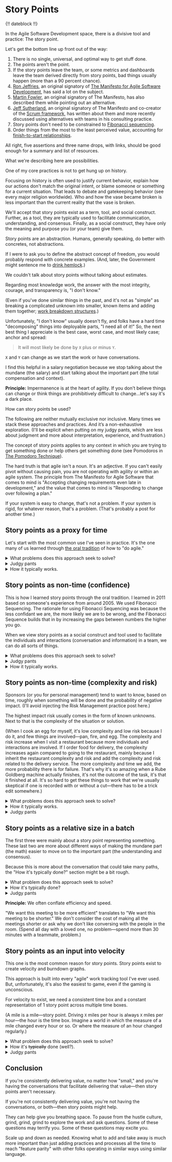 # Story Points

{!! dateblock !!}

In the Agile Software Development space, there is a divisive tool and practice: The story point.

Let's get the bottom line up front out of the way:

1. There is no single, universal, and optimal way to get stuff done.
2. The points aren't the point.
3. If the story points leave the team, or some metrics and dashboards leave the team derived directly from story points, bad things usually happen (more than a 90 percent chance).
4. [Ron Jeffries](https://ronjeffries.com/articles/019-01ff/story-points/Index.html), an original signatory of [The Manifesto for Agile Software Development](http://agilemanifesto.org), has said a lot on the subject.
5. [Martin Fowler](https://martinfowler.com/bliki/StoryPoint.html), an original signatory of The Manifesto, has also described them while pointing out an alternative.
6. [Jeff Sutherland](https://www.scruminc.com/story-points-why-are-they-better-than/), an original signatory of The Manifesto and co-creator of the [Scrum framework](https://scrumguides.org), has written about them and more recently discussed using alternatives with teams in his consulting practice.
7. Story points don't need to be constrained to [Fibonacci sequencing](https://en.wikipedia.org/wiki/Fibonacci_sequence).
8. Order things from the most to the least perceived value, accounting for [finish-to-start relationships](https://en.wikipedia.org/wiki/Dependency_(project_management)#Standard_types_of_dependencies).

All right, five assertions and three name drops, with links, should be good enough for a summary and list of resources.

What we're describing here are possibilities.

One of my core practices is not to get hung up on history.

Focusing on history is often used to justify current behavior, explain how our actions don't match the original intent, or blame someone or something for a current situation. That leads to debate and gatekeeping behavior (see every major religion worldwide). Who and how the vase became broken is less important than the current reality that the vase is broken.

We'll accept that story points exist as a term, tool, and social construct. Further, as a tool, they are typically used to facilitate communication, understanding, and consensus. Finally, as a social construct, they have only the meaning and purpose you (or your team) give them.

Story points are an abstraction. Humans, generally speaking, do better with concretes, not abstractions.

If I were to ask you to define the abstract concept of freedom, you would probably respond with concrete examples. (And, later, the Government might sentence me to [drink hemlock](https://en.wikipedia.org/wiki/Trial_of_Socrates).)

We couldn't talk about story points without talking about estimates.

Regarding most knowledge work, the answer with the most integrity, courage, and transparency is, "I don't know."

(Even if you've done similar things in the past, and it's not as "simple" as breaking a complicated unknown into smaller, known items and adding them together; [work breakdown structures](https://en.wikipedia.org/wiki/Work_breakdown_structure).)

Unfortunately, "I don't know" usually doesn't fly, and folks have a hard time "decomposing" things into deployable parts, "I need all of it!" So, the next best thing I appreciate is the best case, worst case, and most likely case; anchor and spread:

> It will most likely be done by `X` plus or minus `Y`.

`X` and `Y` can change as we start the work or have conversations.

I find this helpful in a salary negotiation because we stop talking about the mundane (the salary) and start talking about the important part (the total compensation and context).

<aside>

**Principle:** Impermanence is at the heart of agility. If you don't believe things can change or think things are prohibitively difficult to change...let's say it's a dark place.

</aside>

How can story points be used?

The following are neither mutually exclusive nor inclusive. Many times we stack these approaches and practices. And it’s a non-exhaustive exploration. (I'll be explicit when putting on my judgy pants, which are less about judgment and more about interpretation, experience, and frustration.)

The concept of story points applies to any context in which you are trying to get something done or help others get something done (see Pomodoros in [The Pomodoro Technique](https://francescocirillo.com/products/the-pomodoro-technique)).

The hard truth is that agile isn't a noun. It's an adjective. If you can't easily pivot without causing pain, you are not operating with agility or within an agile system. The principle from The Manifesto for Agile Software that comes to mind is "Accepting changing requirements even late in development," and the value that comes to mind is "Responding to change over following a plan."

If your system is easy to change, that's not a problem. If your system is rigid, for whatever reason, that's a problem. (That's probably a post for another time.)

## Story points as a proxy for time

Let's start with the most common use I've seen in practice. It's the one many of us learned through [the oral tradition](https://youtu.be/fzqEHwXVpKQ) of how to "do agile."

<details>
<summary>What problems does this approach seek to solve?</summary>

This is a non-exhaustive list, and I have not seen empirical research or evidence that it works for all people in all contexts.

1. The belief that humans are bad at estimating time.
2. It's faster to estimate in points than it is to estimate in time. (Mainly because we're not trying to be exact.)
3. Improved capacity planning.

</details>

<details>
<summary>Judgy pants</summary>

The points aren't the point. The understanding and consensus about what we're about to do are.

1. Humans are decent at estimating time (or anything else) when details about the outcome are known, and we don't try and be precise. This is one reason we believe gathering requirements upfront will improve estimations and predictability. But, unfortunately, we often spend so much time gathering requirements and designing based on those requirements that we reduce the time available to execute whatever we're planning.
2. The points aren't the point, and the desire to speed up estimating means we reduce the time spent on understanding and reaching a consensus around what is being asked for. Further, we increase cognitive load and time to get the estimate for this use case because we're juggling numbers; it'll take `X` hours. I multiply `X` by `Y` to arrive at `Z` story points. Further, I must round `Z` up to the nearest Fibonacci number if we use the Fibonacci Sequence. Finally, users and sponsors don't care about points, so to answer the question of "when will it be done," we need to reverse engineer the points back to time. I've seen teams create spreadsheet tools to make it faster to convert. This adds complexity and maintenance for an optional need we've imposed on ourselves; eliminate the conversion.
3. Capacity planning presumes the same state of the people and time doing the thing (group or individual). I don't know about you, but I'm not an assembly line robot, and I get tired sometimes, go on vacation, or do other things. So, we're constantly adjusting capacity based on present reality. Further, no matter how many times we invoke [Brooks's Law](https://en.wikipedia.org/wiki/Brooks%27s_law), we believe adding people adds capacity to software development projects; software isn't an assembly line of standardized parts.
4. Humans are great at procrastination or inflating the complexity of a solution to a given problem. See [Rube Goldberg Machines](https://en.wikipedia.org/wiki/Rube_Goldberg_machine). This tendency leads to creating bloated and byzantine operating environments wherein changing something as simple as a lightbulb becomes an all-day affair with multiple communications across multiple people and departments. For example, only maintenance personnel can change the lightbulb. They must adhere to the policies and laws related to work in general ([OSHA](https://en.wikipedia.org/wiki/Occupational_Safety_and_Health_Act_(United_States)) in the United States). That means carrying the ladders properly, wearing the correct safety gear, and so on.

> Do the most important thing until it ships or is no longer the most important thing.
>
> <cite>Kent Beck</cite>

And, because movie references are kind of my thing:

> Stop trying to hit, and hit me.
>
> <cite>Morpheus, *The Matrix*

If the story points are a proxy for time, use time. Then you don't have to train people, document what the term means, and so on. In other words, you increase transparency by increasing the amount of work not done; the definition of simple from The Manifesto.

</details>

<details>
<summary>How it typically works.</summary>

We have a list of stuff we want to get done someday, maybe.

An optimization is that the list is ordered from top-to-bottom from the greatest to the least perceived value; this reduces scanning the list to find the most important thing. If we take something from the top, it's always the most important thing. Further, if the thing on the top of the list depends on something else being finished first, it inherits the perceived value of the successor. For example, Item A has a perceived value of 5. Item B has a perceived value of 2. Item B must be completed before Item A can be started, finished, or both. Item B has a perceived value of 7 and goes to the top of the list.

We look at the most important thing, Item B. First, the individual or group who are [accountable](https://medium.com/@kentbeck_7670/accountability-in-software-development-375d42932813), responsible, or both for getting the thing done have a conversation (the part that matters) to reach mutual understanding and consensus on how long it will take, in time.

They apply a multiplier to convert the time into the story point equivalent. If using Fibonacci sequenced numbers, they'll typically round the number up to the nearest Fibonacci number.

The multiplier adds padding for the unknown, ever-changing reality in which we find ourselves; meetings, vacations, firefighting, sickness, and so on.

</details>

## Story points as non-time (confidence)

This is how I learned story points through the oral tradition. I learned in 2011 based on someone's experience from around 2005. We used Fibonacci Sequencing. The rationale for using Fibonacci Sequencing was because the less confidant we are, the more likely we are to be wrong, and the Fibonacci Sequence builds that in by increasing the gaps between numbers the higher you go.

When we view story points as a social construct and tool used to facilitate the individuals and interactions (conversation and information) in a team, we can do all sorts of things.

<details>
<summary>What problems does this approach seek to solve?</summary>

- Give a numeric value to a single abstract concept (confidence in this case).
- Operate as a shorthand for communicating understanding to stakeholders and interested parties.
- When using story points to measure confidence, we don't need a strict definition of ready; we can use the points to communicate an individual or collective understanding.
- Reduce context switching and cognitive load; time is time, and a story point is a proxy for another abstract concept.

</details>

<details>
<summary>Judgy pants</summary>

Shorthand is excellent for expediting communication. You may sacrifice quality for that shorthand. The sacrifice in quality reclaims the speed benefit received from expediting communication. (Consider this as the leverage debt metaphor when someone mentions [technical debt](https://youtu.be/Jp5japiHAs4), only this is communication debt.)

A short, lighthearted example is when I first heard someone use the term "obvy" as shorthand for "obviously." I paused the conversation and asked what the term meant—the term "obvy" wasn't.

I was a Federal Government contractor for 10 years. Lots of acronyms to expedite communication. Acronyms are an abstraction; humans don't do well with abstracts—abstracts differ from similes, metaphors, and analogies. The FBI is shorthand for The United States Federal Bureau of Investigation.

I went to work for the private sector as a Scrum Master. I asked the team who our customer was. They said, "The FBI."

I was blown away. I was like, "We're making stuff for the FBI‽"

They nodded. They were confused by my shock and enthusiasm.

I said, "I thought this was an internal product. I didn't know we did work for The Government."

The penny dropped for the team's manager, who said, "No. Not that FBI. FBI stands for (I literally can't remember, it started with 'Finance')."

It took him less than 2 seconds to say the acronym. It took him less than 2 seconds to say the full name. It took 30 seconds to explain what "FBI" stood for. (And my autocorrect helper keeps wanting to use "The" in front of it because there is only one FBI, apparently.)

In the remaining time I was there, I didn't mentally unpack the acronym to the organization's name. Instead, I translated it to "the customer."

To tie a bow on this:

1. Stop trying to hit me, and hit me. If the numbers represent confidence, call them that. (Even if it means modifying the tools you use to track work.)
2. The United States Federal Government passed a law regarding plain language in Federal Government communications; long ago and far away now. There is a plain language [website](https://www.plainlanguage.gov/resources/articles/keep-it-jargon-free/) with all sorts of good stuff for citizens and Government employees. [One page](https://www.plainlanguage.gov/resources/articles/keep-it-jargon-free/) entitled *Keep It Jargon-free* has the following: The English Defence Minister, George Robertson, tried cutting out abbreviations and acronyms at the Ministry of Defence. “I soon realized solving Bosnia would be easier.”
3. And, [something funny](https://youtu.be/wXlvy3sTTBk) from Good Morning Vietnam.

Most problems we experience when operating as a group boil down to communication. We create most tools and solutions to overcome perceived communication and coordination problems. If the tools and solutions make it so humans don't have to talk to one another, we haven't solved the communication problem. We've implemented a workaround.

</details>

<details>
<summary>How it typically works.</summary>

The individual or group will give a time-based target. It could be days, hours, a precise calendar date, or another time-based thing. The story points become a multiplier of sorts.

For example, best case, I think something will take an hour. I do not understand the request and system, so I give it a story point value of 4 (because we're not using the Fibonacci Sequence). So it could take 4 times longer. The ensuing conversation (the important part) might revolve around how to make that number lower. Do I (or the group) need a better understanding of the system? Is there something in the code causing friction? If so, can we remove it? If so, how long and how confident are we in that estimate? And so on.

The understanding and consensus is the point.

(Judgy pants: Scrum has up to an eight-hour time box for Sprint Planning, partly to allow for the conversation to happen in that session; that's why it's called planning, not reporting on the plan—it's a working session. People just getting to know one another will take longer to communicate effectively, and having time available for real conversations is more important than strictly adhering to a deadline we're in control of. We'll get 100 of the greatest minds together to solve world hunger in 30 minutes.)

</details>

## Story points as non-time (complexity and risk)

Sponsors (or you for personal management) tend to want to know, based on time, roughly when something will be done and the probability of negative impact. (I'll avoid injecting the Risk Management practice post here.)

The highest impact risk usually comes in the form of known unknowns. Next to that is the complexity of the situation or solution.

(When I cook an egg for myself, it's low complexity and low risk because I do it, and few things are involved—pan, fire, and egg. The complexity and risk increase when I visit a restaurant because more individuals and interactions are involved. If I order food for delivery, the complexity increases again compared to going to the restaurant, mainly because I inherit the restaurant complexity and risk and add the complexity and risk related to the delivery service. The more complexity and time we add, the more probability there is for failure. That's why it's so amazing when a Rube Goldberg machine actually finishes, it's not the outcome of the task, it's that it finished at all. It's so hard to get these things to work that we're usually skeptical if one is recorded with or without a cut—there has to be a trick edit somewhere.)

<details>
<summary>What problems does this approach seek to solve?</summary>

- Similar to the confidence variation, time is time and story points are something else (complexity and risk in this case).

The analogy I like to use is folding an origami crane. The complexity of the crane does not change; there are the same number and style of folds regardless of who's folding it. However, I've folded origami cranes hundreds of times; it will probably take me less time than someone who has never folded one or someone with a disability (like arthritis).

</details>

<details>
<summary>How it typically works.</summary>

We (the group or individual responsible, accountable, or both for getting the stuff done) determine a scale. In this case, complexity and risk will be on a two-dimensional scale. Each intersection is given a corresponding story point value (a [reduce or fold function](https://en.wikipedia.org/wiki/Fold_%28higher-order_function%29) if you're into functional programming).

The following table uses complexity and risk along with a Fibonacci Sequence.

<table style="text-align: center; border-spacing: var(--s-spacer);">
	<tbody>
		<tr>
			<th rowspan="3" scope="col" style="width: 1rem; transform: rotate(-90deg);">Complexity</th>
			<td style="text-align: right;"><abbr title="High">H</abbr></td>
			<td>3</td>
			<td>5</td>
			<td>8</td>
		</tr>
		<tr>
			<td style="text-align: right;"><abbr title="Medium">M</abbr></td>
			<td>2</td>
			<td>3</td>
			<td>5</td>
		</tr>
		<tr>
			<td style="text-align: right;"><abbr title="Low">L<abbr title="High"></td>
			<td>1</td>
			<td>2</td>
			<td>3</td>
		</tr>
		<tr>
			<th colspan="2"></th>
			<td><abbr title="Low">L</abbr></td>
			<td><abbr title="Medium">M</abbr></td>
			<td><abbr title="High">H</abbr></td>
		</tr>
        <tr>
			<th colspan="5">Risk</th>
		</tr>
	</tbody>
</table>

Now we can focus on the conversation rather than the points and define criteria for each aspect.

The following are just examples, not mandates.

What criteria describe low complexity or risk?

Our team can do it all by their lonesome, from start-to-finish soup-to-nuts, not just the development piece but the roll-out, marketing, and success tracking.

What about medium complexity?

Our team may depend on two other teams to get their part done before we can do it, and we decide that's a medium complexity. Or is our codebase just that rigid?

How do we reduce those dependencies? Or, how do we introduce flexibility into the codebase?

The points aren't the point.

What does it take for us to think the risk is low? Medium? High? What can we do to get whatever we're looking at moved toward the lower side of the scale? Maybe "proper" story slicing will do it?

Kent Beck, an original signatory of The Manifesto for Agile Software Development and credited with capturing, if not inventing, [Extreme Programming](https://en.wikipedia.org/wiki/Extreme_programming), once said:

> Make the change easy—this may be hard—then make the easy change.

</details>

<details>
<summary>Judgy pants</summary>

Seriously, please stop trying to hit me and hit me.

Engineers tend to be a pretty literal bunch. Further, humans generally do better with concrete things rather than abstractions. Change is hard enough. We don't need to tack on learning a new language. Finally, [Conway's law](https://en.wikipedia.org/wiki/Conway%27s_law) will win the day.

If you don't know what Conway's Law says, try this.

I can describe the code if you show me the people and how they communicate. Further, if you show me the code, I can probably describe the people and operating models.

Indirect communication styles tend to lead to software with indirect and circuitous routes of getting to the desired outcomes; Rube Goldberg machines. I see this a lot in organizations where folks would rather "nice each other to death" than be perceived as rude due to being direct in their communication. (Or organizations with little psychological safety.)

Another thing we see, thanks to marketing and branding, is creating new labels for already-named things. Or, misapplying common labels to a custom implementation, "We do Scrum, we just don't have a Product Backlog, don't use Sprints, and refuse to do retrospectives."

Don't get me wrong, naming things is hard, and you may not know a concept has a label, but it's easier to modify your word when you find out than it is to get the world to accept your new word.

I [accidentally created Scrum and Agile Software Development](https://joshbruce.com/experiences/agile-software-development/in-an-ideal-world/). I was working on a name for the way I was working. A year or so later, I was introduced to Scrum and Agile Software Development, one less thing I needed to create and maintain. (At the same time, I was introduced to Extreme Programming, The Pomodoro Technique, Getting Things Done, The Project Management Body of Knowledge, and many other representations of similar concepts. Now it's just how I work, no labels.)

If our users (or sponsors) think in terms of time, talk in terms of time. If our users (or sponsors) want to discuss risk, talk about risk. Complexity? Talk about complexity.

Don't burden them with learning a new label, definition, or abstract concept that's a proxy for another abstract concept, like risk and complexity (unless they ask for it). And be patient because we all have linguistic baggage that must be unpacked for "common" words like "risk." Much less the debate around whether something called a "feature" could be estimated in "story points" because it's not a "user story" in our work tracking system.

> Don't get caught up in the thickness of thin things.
>
> <cite>Stephen R. Covey</cite>

</details>

## Story points as a relative size in a batch

The first three were mainly about a story point representing something. These last two are more about different ways of making the mundane part (the math) easier to move on to the important part (the understanding and consensus).

Because this is more about the conversation that could take many paths, the "How it's typically done?" section might be a bit rough.

<details>
<summary>What problem does this approach seek to solve?</summary>

- Simplify the mundane part (the math) to get to the important part (understanding and consensus).

</details>

<details>
<summary>How it's typically done?</summary>

There's usually a large batch of things (Product Backlog or to-do list). We are moving some things from the large batch to create a smaller one (Sprint Backlog or today list). There's usually a time constraint to deliver things moved into the smaller batch. The large batch is sorted from the thing with the most perceived value to the thing with the least perceived value.

Let's say we have the following in our "large" batch:

1. Item A.
2. Item B.
3. Item C.

Does Item A depend on something else being done first?

Yes.

Okay, on what?

Item B. We change our list:

1. Item B.
2. Item A.
3. Item C.

Item B moves to the top of the list. Does Item B depend on something else being done first?

No.

Great, bring Item B into the smaller batch and give it a story point of 1.

- Large batch:
	1. Item A.
	2. Item C.
- Small batch:
	1. Item B—1 story point.

Could we finish or start something else in the allotted time?

("No" is a perfectly valid response, nothing wrong with a batch size of 1.)

We say, "Yes."

Item A is now back at the top. Does Item A depend on something other than Item B to be done first?

No.

Great. Is Item A larger or smaller than Item B?

Larger.

How much larger?

**The mundane part:** Someone says 3 times larger, and someone else says 6 times larger. (See [Planning Poker](https://en.wikipedia.org/wiki/Planning_poker).)

Okay, why the discrepancy?

**The important part:** The person who said 3 knows something about the system the other person doesn't know, and they explain that it exists. The person who said 6 also knows something about the system that makes it more difficult, and they explain that it exists. And so it continues until everyone agrees that Item A is 4 times larger than Item B. So we mark Item A as being 4 story points (back to the mundane part).

- Large batch:
	1. Item C.
- Small batch:
	1. Item B—1 story point.
	2. Item A—4 story points.

Can we finish or start something else in the time allotted?

Yes.

Item C is now at the top of the larger batch. Does Item C depend on something else being done first?

No.

Great. Is Item C larger or smaller than Item A (the biggest thing we have so far)?

Smaller.

Is Item C larger or smaller than Item B?

Smaller.

- Large batch: Empty
- Small batch:
	1. Item C—1 story point.
	2. Item B—`x` story point.
	3. Item A—`4 * x` story points.

Great. Mark Item C as 1 story point. How much larger is Item B compared to Item C (the mundane part)?

**The important part:** We discuss and agree that Item B is 5 times larger than Item C.

**The mundane part:** We mark Item A as 20 story points because we already agreed it's 4 times larger *relative* to Item B.

- Large batch: Empty
- Small batch:
	1. Item C—1 story point.
	2. Item B—5 story points.
	3. Item A—20 story points.

Can we finish or start something else in the time allotted?

No.

Can I make Item A smaller?

Yes. We can delay certain functionality until later.

Great. Let's extract those pieces into a new item—Item D.

- Large batch:
	1. Item D
- Small batch:
	1. Item C—1 story point.
	2. Item B—5 story points.
	3. Item A—`x` story points.

Is Item A still larger than Item B?

Yes.

How much larger?

We talked and agreed Item A is now twice the size of Item B. Therefore, we mark Item B with 5 story points. (Item D is now at the top of the list.)

- Large batch:
	1. Item D
- Small batch:
	1. Item C—1 story point.
	2. Item B—5 story points.
	3. Item A—10 story points.

Can we start or finish something else in the time allotted?

Yes.

Is Item D larger or smaller than Item A?

Smaller.

Is Item D larger or smaller than Item B?

Smaller.

Is Item D larger or smaller than Item C?

Smaller.

Great. Mark Item D as 1.

- Large batch: Empty
- Small batch:
	1. Item D—1 story point.
	1. Item C—`x` story point.
	2. Item B—`x * 5` story points.
	3. Item A—`x * 5 * 2` story points.

How much larger is Item C relative to Item D?

We agree it's twice as large and mark Item C with 2 story points.

- Large batch: Empty
- Small batch:
	1. Item D—1 story point.
	1. Item C—2 story points.
	2. Item B—10 story points.
	3. Item A—50 story points.

Go forth and do the things!

</details>

<details>
<summary>Judgy pants</summary>

50 story points‽ You shouldn't have anything that large! Break it down further, split it across multiple time boxes, something! Anything! It's the end of the world! You don't know how to Agile. (Not a strawman, people have put on their judgy pants and said these things.)

There are a lot of assumptions built into this type of response.

If I have something that can be done in 1 minute, something 50 times larger can be done in 50 minutes.

(Stop trying to hit me, and hit me. The points aren't the point. And humans are better with concretes than abstracts.)

The point is understanding and consensus. Through the conversations, we teach each other about the implementation and context and simultaneously learn more about the user needs driving the prioritization. (No "offline" knowledge transfer sessions are necessary. No "give them the easy stuff until they get up to speed.")

If you don't enjoy hanging out and conversing with your teammates, explore and unpack that. If you don't care about the implementation or user needs, unpack that, "Why don't I like these people enough to spend time with them? Why don't I care about what we're building and why?"

Anything can feel like busy work that doesn't deliver value. However, things like story points, estimating in general, and meetings are tools, and they only provide value through how the participants use them. Further, they cannot be improved if the participants only say, "This thing has no value for me; therefore, it shouldn't exist."

Once we revealed Item B as the most important, why didn't we stop there and change the time allotted to match how long we thought it would take to get It done?

Then we ask, what knowledge we need to get Item B done? Who has that knowledge? Who else would like to have that knowledge?

Great! We have a team. Go, do the thing!

They do the thing until it's done, run out of time, or it's no longer the most important thing.

([Turtles all the way down](https://en.wikipedia.org/wiki/Turtles_all_the_way_down).)

No story points are necessary. Just a hypothesis, "We think we can get this done in `x` period." Run the experiment with the drive to get Item B done with a certain degree of quality as soon as possible. While running the experiment, capture work that can be delayed until later and any shortcuts performed. Reevaluate after the time is up.

Is Item B still the most important thing?

Yes.

Are these still the people with all knowledge to get it done?

No. We discovered this work here and need someone who knows about this thing. Cool. New team!

What's the new hypothesis for when it'll be done?

Going down this line of questioning has spawned a few unpacking conversations with leaders. They can be summed up as "We can't operate this way. People are lazy (or perfectionists or procrastinators or will milk it for all it's worth), and it'll never get done."

Unpacking that baggage is always an exciting ride that includes questions like:

- Why are you in a relationship with people you don't believe have your best interests at heart and in mind?
- Is it that you don't trust them? Or that you don't trust your ability to pick humans to be in a relationship with?
- What evidence do you have to feel this way?
- Are you blaming them for your ex?

Direct communication can sometimes feel rude.

</details>

<aside>

**Principle:** We often conflate efficiency and speed.

"We want this meeting to be more efficient" translates to "We want this meeting to be shorter." We don't consider the cost of making all the meetings shorter or ask why we don't like conversing with the people in the room. (Spend all day with a loved one, no problem—spend more than 30 minutes with a teammate, problem.)

</aside>

## Story points as an input into velocity

This one is the most common reason for story points. Story points exist to create velocity and burndown graphs.

This approach is built into every "agile" work tracking tool I've ever used. But, unfortunately, it's also the easiest to game, even if the gaming is unconscious.

For velocity to exist, we need a consistent time box and a constant representation of 1 story point across multiple time boxes.

(A mile is a mile—story point. Driving `X` miles per hour is always `X` miles per hour—the hour is the time box. Imagine a world in which the measure of a mile changed every hour or so. Or where the measure of an hour changed regularly.)

<details>
<summary>What problem does this approach seek to solve?</summary>

- How much work can the team bring into a time box (capacity)?
- How long will delivering the estimated work take (forecasting)?
- The time box specifically seeks to solve the problem of [Parkinson's Law](https://en.wikipedia.org/wiki/Parkinson%27s_law) and acts as a foundational risk management plan; we reduce risk by working in smaller batches completed more often.

</details>

<details>
<summary>How it's <s>typically</s> done (well?).</summary>

(Judgy pants: It's *typically* done poorly.)

The team (or individual) establishes what 1 story point represents; I recommend it represent the start-to-finish "Hello, World!" in your operating context.

Posed as a question, "What will it take in your context for a user to ask to see 'Hello, World!' on a screen and then see it on their screen?" This becomes the representation of 1 story point. Every other request is sized relative to that.

(Judgy pants: If the 1-pointer takes longer than 1 day when translated to time, that's probably a sign that there are other things you could focus on than getting better at estimating, sequencing, and completing work.)

The "Hello, World!" recommendation has a bias toward separating time from story points. *Typically*, teams will stick to a story point representing 1 "ideal" day but typically won't include quality assurance, meetings, or other load multipliers. (Judgy pants: Regardless, if it's impossible to have a 1-point item because of the context you find yourself in, that's a sign.)

The team (or individual) establishes what time box they will use for an indefinite period. 2 weeks is typical for groups, and 1 day is typical for individuals.

The team (or individual) will typically use some form of batch reduction exercise (see previous section for one example). Everything is sized and brought into the smaller batch. (We're going to presume this is the first time.)

The team (or individual) tries to complete what they can within the allotted time.

At the end of the allotted time, we look at what got done and add all the story points of the done things together. That gives us our velocity for those two weeks. The velocity for those two weeks gives us our capacity for the next two weeks.

At the beginning of the two weeks, we don't bring in more points than we did in the previous two-week period (or an average of, say, the last five two-week periods). We can bring something else in if we finish all the work and still have time.

If you want to see what else typically happens, read the "judgy pants" section because this is where the "well" part ends.

</details>

<details>
<summary>Judgy pants</summary>

"Consistent" and "constant" are red flags here regarding agility. Agility embraces the reality that, well, reality is inconsistent and non-constant.

You might ask, "What happens if something is started but not finished?"

That's a question for the ages, is always a point of contention, and depends on the environment (context).

If your environment believes story points aren't the point, whatever doesn't get completed, typically gets put back into the larger batch and prioritized. The progress to date is usually saved somewhere. And it will either be resized when brought back into another time box or left with the same story point count despite work being started and saved for the future.

If your environment leads folks to consider points as part of the merit credit system (or worse, are explicit parts of vendor contracts), teams will typically split the item in two based on points. This warrants explaining.

Let's say we have Item A at 10 story points. It was brought into a time box but not completed. The team agrees that 8 story points worth of work was completed. So, they change the story points for Item A from 10 to 8, create Item B (a copy of Item A), and mark Item B as 2 story points. Item A is moved to complete, so the team gets "credit" for the work (according to velocity and burndown), not the value delivered to users.

If your environment wants to increase velocity, have the team apply story points to everything in the larger batch and never change them based on the current context (a context that hopefully is continuously improving). Hopefully, as the system becomes easier to change and the team's knowledge increases, the complexity of future work decreases; however, the initial story points will remain the same. Over time, the team will appear to get more work done when the complexity of the work decreases. From a psychological perspective, this can be motivating if you don't peel back too many onion layers.

If your environment wants to keep velocity constant, always recalculate story points based on current understanding.

I've never seen an environment that wanted to decrease velocity. However, a decreasing velocity could mean we're getting much better at our processes or focusing on hitting a "done" or "stable" state; users aren't asking for features or reporting bugs. (I had an app on iOS that hadn't been changed in years, no one was asking for new features or reporting bugs, and people were still buying it.)

</details>

## Conclusion

If you're consistently delivering value, no matter how "small," and you're having the conversations that facilitate delivering that value—then story points aren't necessary.

If you're not consistently delivering value, you're not having the conversations, or both—then story points might help.

They can help give you breathing space. To pause from the hustle culture, grind, grind, grind to explore the work and ask questions. Some of these questions may terrify you. Some of these questions may excite you.

Scale up and down as needed. Knowing what to add and take away is much more important than just adding practices and processes all the time to reach "feature parity" with other folks operating in similar ways using similar language.

